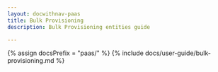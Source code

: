 ```yaml
---
layout: docwithnav-paas
title: Bulk Provisioning
description: Bulk Provisioning entities guide

---
```


{% assign docsPrefix = "paas/" %}
{% include docs/user-guide/bulk-provisioning.md %}